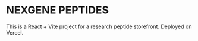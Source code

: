 # NEXGENE PEPTIDES

This is a React + Vite project for a research peptide storefront. Deployed on Vercel.